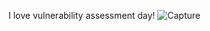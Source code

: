 I love vulnerability assessment day!
![Capture](https://user-images.githubusercontent.com/12887622/134821132-2582371b-d599-4fbe-bb41-0652146581e8.JPG)
